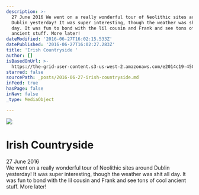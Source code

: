 ```yaml
---
description: >-
  27 June 2016 We went on a really wonderful tour of Neolithic sites around
  Dublin yesterday! It was super interesting, though the weather was shit all
  day. It was fun to bond with the lil cousin and Frank and see tons of cool
  ancient stuff. More later!
dateModified: '2016-06-27T16:02:15.533Z'
datePublished: '2016-06-27T16:02:27.283Z'
title: 'Irish Countryside '
author: []
isBasedOnUrl: >-
  https://the-grid-user-content.s3-us-west-2.amazonaws.com/e2014c19-4500-4fb0-800d-4e3d5e630624.jpg
starred: false
sourcePath: _posts/2016-06-27-irish-countryside.md
inFeed: true
hasPage: false
inNav: false
_type: MediaObject

---
```

![](https://the-grid-user-content.s3-us-west-2.amazonaws.com/e2014c19-4500-4fb0-800d-4e3d5e630624.jpg)

# Irish Countryside 

27 June 2016  
We went on a really wonderful tour of Neolithic sites around Dublin yesterday! It was super interesting, though the weather was shit all day. It was fun to bond with the lil cousin and Frank and see tons of cool ancient stuff. More later!